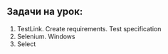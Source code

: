 ## Задачи на урок:

1. TestLink. Create requirements. Test specification
2. Selenium. Windows
3. Select
